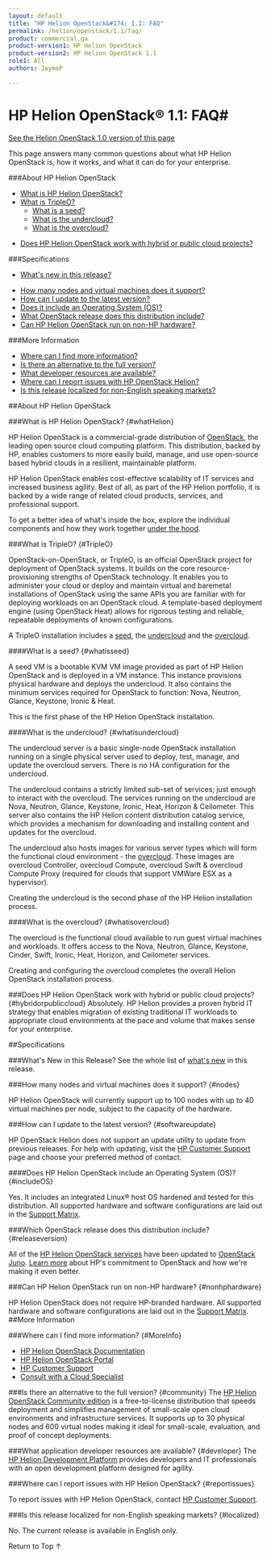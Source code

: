 ```yaml
---
layout: default
title: "HP Helion OpenStack&#174; 1.1: FAQ"
permalink: /helion/openstack/1.1/faq/
product: commercial.ga
product-version1: HP Helion OpenStack
product-version2: HP Helion OpenStack 1.1
role1: All
authors: JaymeP

---
```

<!--UNDER REVISION-->

<!--
<p style="font-size: small;"> <a href="/helion/openstack/1.1/release-notes/">&#9664; PREV</a> | <a href="/helion/openstack/1.1/">&#9650; UP</a> | <a href="/helion/openstack/1.1/technical-overview/">NEXT &#9654;</a> </p>
-->

# HP Helion OpenStack&#174; 1.1: FAQ#
[See the Helion OpenStack 1.0 version of this page](/helion/openstack/faq/)

This page answers many common questions about what HP Helion OpenStack is, how it works, and what it can do for your enterprise.

###About HP Helion OpenStack

* [What is HP Helion OpenStack?](#whatHelion)
* [What is TripleO?](#TripleO)
	* [What is a seed?](#whatisseed)  
	* [What is the undercloud?](#whatisundercloud) 
	* [What is the overcloud?](#whatisovercloud) 
- [Does HP Helion OpenStack work with hybrid or public cloud projects?](#hybridorpubliccloud)

###Specifications
- [What's new in this release?](/helion/openstack/1.1/whatsnew/)
* [How many nodes and virtual machines does it support?](#nodes)  
* [How can I update to the latest version?](#softwareupdate)
* [Does it include an Operating System (OS)?](#includeOS)
* [What OpenStack release does this distribution include?](#releaseversion) 
* [Can HP Helion OpenStack run on non-HP hardware?](#nonhphardware)

###More Information
- [Where can I find more information?](#MoreInfo)
- [Is there an alternative to the full version?](#community)
- [What developer resources are available?](#developer)
- [Where can I report issues with HP OpenStack Helion?](#reportissues)
- [Is this release localized for non-English speaking markets?](#localized) 

##About HP Helion OpenStack

###What is HP Helion OpenStack? {#whatHelion}

HP Helion OpenStack is a commercial-grade distribution of [OpenStack](http://www.openstack.org), the leading open source cloud computing platform. This distribution, backed by HP, enables customers to more easily build, manage, and use open-source based hybrid clouds in a resilient, maintainable platform. 

HP Helion OpenStack enables cost-effective scalability of IT services and increased business agility. Best of all, as part of the HP Helion portfolio, it is backed by a wide range of related cloud products, services, and professional support.

To get a better idea of what's inside the box, explore the individual components and how they work together [under the hood](http://docs.hpcloud.com/content/documentation/commercial/GA1/ServicesFlow/index.html).

###What is TripleO? {#TripleO}

OpenStack-on-OpenStack, or TripleO, is an official  OpenStack project for deployment of OpenStack systems. It builds on the core resource-provisioning strengths of OpenStack technology. It enables you to administer your cloud or deploy and maintain virtual and baremetal installations of OpenStack using the same APIs you are familiar with for deploying workloads on an OpenStack cloud. A template-based deployment engine (using OpenStack Heat) allows for rigorous testing and reliable, repeatable deployments of known configurations.

A TripleO installation includes a [seed](#whatisseed), the [undercloud](#whatisundercloud) and the [overcloud](#whatisovercloud).
 
####What is a seed? {#whatisseed}  

A seed VM is a bootable KVM VM image provided as part of HP Helion OpenStack and is deployed in a VM instance. This instance provisions physical hardware and deploys the undercloud. It also contains the minimum services required for OpenStack to function: Nova, Neutron, Glance, Keystone, Ironic & Heat.

This is the first phase of the HP Helion OpenStack installation.

####What is the undercloud? {#whatisundercloud} 

The undercloud server is a basic single-node OpenStack installation running on a single physical server used to deploy, test, manage, and update the overcloud servers. There is no HA configuration for the undercloud. 

The undercloud contains a strictly limited sub-set of services; just enough to interact with the overcloud. The services running on the undercloud are Nova, Neutron, Glance, Keystone, Ironic, Heat, Horizon & Ceilometer. This server also contains the HP Helion content distribution catalog service, which provides a mechanism for downloading and installing content and updates for the overcloud.

The undercloud also hosts images for various server types which will form the functional cloud environment - the [overcloud](#whatisovercloud). These images are overcloud Controller, overcloud Compute, overcloud Swift & overcloud Compute Proxy (required for clouds that support VMWare ESX as a hypervisor).

Creating the undercloud is the second phase of the HP Helion installation process. 

####What is the overcloud? {#whatisovercloud}

The overcloud is the functional cloud available to run guest virtual machines and workloads. It offers access to the Nova, Neutron, Glance, Keystone, Cinder, Swift, Ironic, Heat, Horizon, and Ceilometer services.  

Creating and configuring the overcloud completes the overall Helion OpenStack installation process. 

###Does HP Helion OpenStack work with hybrid or public cloud projects? {#hybridorpubliccloud}
Absolutely. HP Helion provides a proven hybrid IT strategy that enables migration of existing traditional IT workloads to appropriate cloud environments at the pace and volume that makes sense for your enterprise. 

##Specifications

###What's New in this Release?
See the whole list of [what's new](/helion/openstack/1.1/whatsnew/) in this release.

###How many nodes and virtual machines does it support? {#nodes}

HP Helion OpenStack will currently support up to 100 nodes with up to 40 virtual machines per node, subject to the capacity of the hardware.

###How can I update to the latest version? {#softwareupdate}

HP OpenStack Helion does not support an update utility to update from previous releases. For help with updating, visit the [HP Customer Support](http://www.hpcloud.com/about/contact) page and choose your preferred method of contact.

####Does HP Helion OpenStack include an Operating System (OS)? {#includeOS}

Yes. It includes an integrated Linux&#174; host OS hardened and tested for this distribution. All supported hardware and software configurations are laid out in the [Support Matrix](/helion/openstack/1.1/support-matrix/).

###Which OpenStack release does this distribution include? {#releaseversion}

All of the [HP Helion OpenStack services](/helion/openstack/1.1/services/overview/#OpenStack) have been updated to [OpenStack Juno](http://www.openstack.org/software/juno/). [Learn more](http://www.hpcloud.com/learning-center) about HP's commitment to OpenStack and how we're making it even better.

###Can HP Helion OpenStack run on non-HP hardware? {#nonhphardware}

HP Helion OpenStack does not require HP-branded hardware. All supported hardware and software configurations are laid out in the [Support Matrix](/helion/openstack/1.1/support-matrix/).
##More Information

###Where can I find more information? {#MoreInfo}

* [HP Helion OpenStack Documentation](https://docs.hpcloud.com/helion/openstack/1.1/) 
* [HP Helion OpenStack Portal](http://www8.hp.com/us/en/cloud/hphelion-openstack.html)
* [HP Customer Support](http://www.hpcloud.com/about/contact)
* [Consult with a Cloud Specialist](http://go.hpcloud.com/Consultation)

###Is there an alternative to the full version? {#community}
The [HP Helion OpenStack Community edition](/helion/community/) is a free-to-license distribution that speeds deployment and simplifies management of small-scale open cloud environments and infrastructure services. It supports up to 30 physical nodes and 600 virtual nodes making it ideal for small-scale, evaluation, and proof of concept deployments.

###What application developer resources are available? {#developer}
The [HP Helion Development Platform](/helion/devplatform/1.1/) provides developers and IT professionals with an open development platform designed for agility. 

###Where can I report issues with HP Helion OpenStack? {#reportissues}

To report issues with HP Helion OpenStack, contact [HP Customer Support](http://www.hpcloud.com/about/contact).  

###Is this release localized for non-English speaking markets? {#localized}

No. The current release is available in English only.

<a href="#top" style="padding:14px 0px 14px 0px; text-decoration: none;"> Return to Top &#8593; </a>
